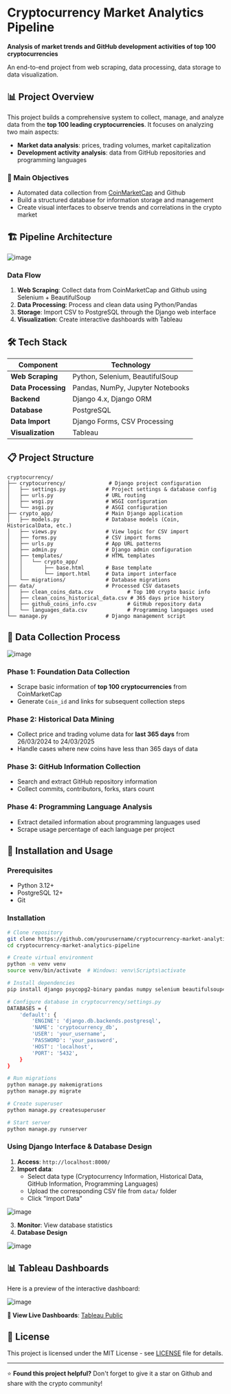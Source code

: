 # Cryptocurrency Market Analytics Pipeline

**Analysis of market trends and GitHub development activities of top 100 cryptocurrencies**

An end-to-end project from web scraping, data processing, data storage to data visualization.

## 📊 Project Overview

This project builds a comprehensive system to collect, manage, and analyze data from the **top 100 leading cryptocurrencies**. It focuses on analyzing two main aspects:

- **Market data analysis**: prices, trading volumes, market capitalization
- **Development activity analysis**: data from GitHub repositories and programming languages

### 🎯 Main Objectives

- Automated data collection from [CoinMarketCap](https://coinmarketcap.com/) and Github
- Build a structured database for information storage and management
- Create visual interfaces to observe trends and correlations in the crypto market

## 🏗️ Pipeline Architecture

![image](https://github.com/user-attachments/assets/8cc5640e-4e12-4853-8821-2c7e6af05637)

### Data Flow
1. **Web Scraping**: Collect data from CoinMarketCap and Github using Selenium + BeautifulSoup
2. **Data Processing**: Process and clean data using Python/Pandas
3. **Storage**: Import CSV to PostgreSQL through the Django web interface
4. **Visualization**: Create interactive dashboards with Tableau

## 🛠️ Tech Stack

| Component | Technology |
|-----------|------------|
| **Web Scraping** | Python, Selenium, BeautifulSoup |
| **Data Processing** | Pandas, NumPy, Jupyter Notebooks |
| **Backend** | Django 4.x, Django ORM |
| **Database** | PostgreSQL |
| **Data Import** | Django Forms, CSV Processing |
| **Visualization** | Tableau |

## 📋 Project Structure

```
cryptocurrency/
├── cryptocurrency/              # Django project configuration
│   ├── settings.py             # Project settings & database config
│   ├── urls.py                 # URL routing
│   ├── wsgi.py                 # WSGI configuration
│   └── asgi.py                 # ASGI configuration
├── crypto_app/                 # Main Django application
│   ├── models.py               # Database models (Coin, HistoricalData, etc.)
│   ├── views.py                # View logic for CSV import
│   ├── forms.py                # CSV import forms
│   ├── urls.py                 # App URL patterns
│   ├── admin.py                # Django admin configuration
│   ├── templates/              # HTML templates
│   │   └── crypto_app/
│   │       ├── base.html       # Base template
│   │       └── import.html     # Data import interface
│   └── migrations/             # Database migrations
├── data/                       # Processed CSV datasets
│   ├── clean_coins_data.csv           # Top 100 crypto basic info
│   ├── clean_coins_historical_data.csv # 365 days price history
│   ├── github_coins_info.csv          # GitHub repository data
│   └── languages_data.csv             # Programming languages used
└── manage.py                   # Django management script
```

## 🔄 Data Collection Process
![image](https://github.com/user-attachments/assets/1d22db95-2a4f-45fc-ae35-ae7837f5afa0)

### Phase 1: Foundation Data Collection
- Scrape basic information of **top 100 cryptocurrencies** from CoinMarketCap
- Generate `Coin_id` and links for subsequent collection steps

### Phase 2: Historical Data Mining
- Collect price and trading volume data for **last 365 days** from 26/03/2024 to 24/03/2025
- Handle cases where new coins have less than 365 days of data

### Phase 3: GitHub Information Collection
- Search and extract GitHub repository information
- Collect commits, contributors, forks, stars count

### Phase 4: Programming Language Analysis
- Extract detailed information about programming languages used
- Scrape usage percentage of each language per project

## 🚀 Installation and Usage

### Prerequisites
- Python 3.12+
- PostgreSQL 12+
- Git

### Installation
```bash
# Clone repository
git clone https://github.com/yourusername/cryptocurrency-market-analytics-pipeline.git
cd cryptocurrency-market-analytics-pipeline

# Create virtual environment
python -m venv venv
source venv/bin/activate  # Windows: venv\Scripts\activate

# Install dependencies
pip install django psycopg2-binary pandas numpy selenium beautifulsoup4

# Configure database in cryptocurrency/settings.py
DATABASES = {
    'default': {
        'ENGINE': 'django.db.backends.postgresql',
        'NAME': 'cryptocurrency_db',
        'USER': 'your_username',
        'PASSWORD': 'your_password',
        'HOST': 'localhost',
        'PORT': '5432',
    }
}

# Run migrations
python manage.py makemigrations
python manage.py migrate

# Create superuser
python manage.py createsuperuser

# Start server
python manage.py runserver
```

### Using Django Interface & Database Design

1. **Access**: `http://localhost:8000/`
2. **Import data**:
   - Select data type (Cryptocurrency Information, Historical Data, GitHub Information, Programming Languages)
   - Upload the corresponding CSV file from `data/` folder
   - Click "Import Data"

  ![image](https://github.com/user-attachments/assets/7c35a11b-353b-44d5-9849-b71ea17cbb35)

3. **Monitor**: View database statistics
4. **Database Design**
   
![image](https://github.com/user-attachments/assets/c2f10132-3e9e-41db-a729-6c1281be8322)

## 📊 Tableau Dashboards
Here is a preview of the interactive dashboard:

![image](https://github.com/user-attachments/assets/df700348-943b-4f0f-a3da-723013e397d1)


**🔗 View Live Dashboards**: [Tableau Public](https://public.tableau.com/app/profile/hang.nguyen6427/viz/CryptocurrencyAnalyticsDashboard-Capstone1/CryptocurrencyTradingMarketOverview)


## 📄 License

This project is licensed under the MIT License - see [LICENSE](LICENSE) file for details.

---

⭐ **Found this project helpful?** Don't forget to give it a star on Github and share with the crypto community!
